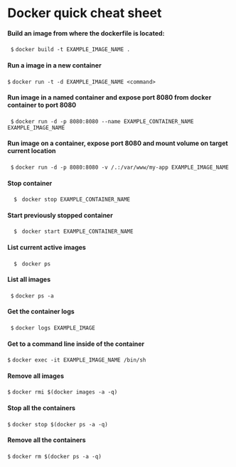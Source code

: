 # Docker quick cheat sheet


#### Build an image from where the dockerfile is located:

  ```  $ ```   ```docker build -t EXAMPLE_IMAGE_NAME .```

#### Run a image in a new container

   ``` $ ```   ```docker run -t -d EXAMPLE_IMAGE_NAME <command>```

#### Run image in a named container and expose port 8080 from docker container to port 8080

  ```  $ ```   ```docker run -d -p 8080:8080 --name EXAMPLE_CONTAINER_NAME EXAMPLE_IMAGE_NAME```

#### Run image on a container, expose port 8080 and mount volume on target current location
  ```  $ ```   ```docker run -d -p 8080:8080 -v /.:/var/www/my-app EXAMPLE_IMAGE_NAME```

#### Stop container
  ```  $```   ``` docker stop EXAMPLE_CONTAINER_NAME```

#### Start previously stopped container

  ```  $```   ``` docker start EXAMPLE_CONTAINER_NAME```

#### List current active images

  ```  $```   ``` docker ps```

#### List all images

  ```  $ ```   ```docker ps -a```

#### Get the container logs

  ```  $ ```   ```docker logs EXAMPLE_IMAGE```

#### Get to a command line inside of the container

   ``` $ ```   ```docker exec -it EXAMPLE_IMAGE_NAME /bin/sh```

#### Remove all images
   ``` $ ```   ```docker rmi $(docker images -a -q)```


#### Stop all the containers

   ``` $ ```   ```docker stop $(docker ps -a -q)```

#### Remove all the containers
   ``` $ ```   ```docker rm $(docker ps -a -q)```